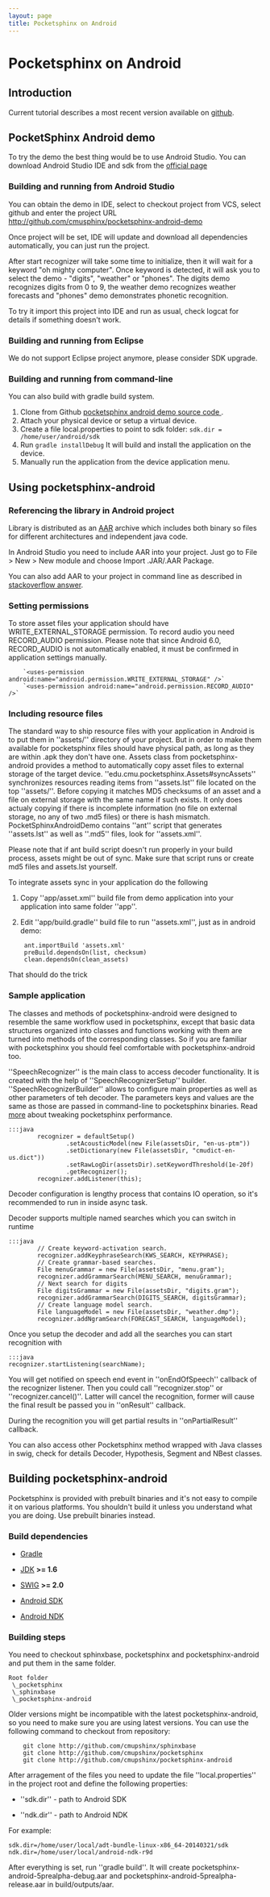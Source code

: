 ```yaml
---
layout: page 
title: Pocketsphinx on Android
---
```

# Pocketsphinx on Android

## Introduction

Current tutorial describes a most recent version available on [ github]( http///github.com/cmusphinx/pocketsphinx-android-demo ).

## PocketSphinx Android demo

To try the demo the best thing would be to use Android Studio. You can download Android Studio IDE and sdk from the [ official page ](http://developer.android.com/sdk/index.html )

### Building and running from Android Studio

You can obtain the demo in IDE, select to checkout project from VCS, select github and enter the project URL http://github.com/cmusphinx/pocketsphinx-android-demo

Once project will be set, IDE will update and download all dependencies automatically, you can just run the project.

After start recognizer will take some time to initialize, then it will wait for a keyword "oh mighty computer". Once keyword is detected, it will ask you to select the demo - "digits", "weather" or "phones". The digits demo recognizes digits from 0 to 9, the weather demo recognizes weather forecasts and "phones" demo demonstrates phonetic recognition.

To try it import this project into IDE and run as usual, check logcat for details if something doesn't work.

### Building and running from Eclipse

We do not support Eclipse project anymore, please consider SDK upgrade.

### Building and running from command-line

You can also build with gradle build system.

 1.  Clone from Github [ pocketsphinx android demo source code ](http://github.com/cmusphinx/pocketsphinx-android-demo ).
 2.  Attach your physical device or setup a virtual device.
 3.  Create a file local.properties to point to sdk folder: `sdk.dir = /home/user/android/sdk`
 4.  Run `gradle installDebug` It will build and install the application on the device.
 5.  Manually run the application from the device application menu.

## Using pocketsphinx-android

### Referencing the library in Android project

Library is distributed as an [AAR](https///developer.android.com/studio/projects/android-library.html) archive which includes both binary so files for different architectures and independent java code.

In Android Studio you need to include AAR into your project. Just go to File > New > New module and choose Import .JAR/.AAR Package.

You can also add AAR to your project in command line as described in [stackoverflow answer](http://stackoverflow.com/questions/21882804/adding-local-aar-files-to-my-gradle-build).

### Setting permissions

To store asset files your application should have WRITE_EXTERNAL_STORAGE permission. To record audio you need RECORD_AUDIO permission. Please note that since Android 6.0, RECORD_AUDIO is not automatically enabled, it must be confirmed in application settings manually.

	
	    `<uses-permission android:name="android.permission.WRITE_EXTERNAL_STORAGE" />`
	    `<uses-permission android:name="android.permission.RECORD_AUDIO" />`


### Including resource files

The standard way to ship resource files with your application in Android is to put them in ''assets/'' directory of your project. But in order to make them available for pocketsphinx files should have physical path, as long as they are within .apk they don't have one. Assets class from pocketsphinx-android provides a method to automatically copy asset files to external storage of the target device. ''edu.cmu.pocketsphinx.Assets#syncAssets'' synchronizes resources reading items from ''assets.lst'' file located on the top ''assets/''. Before copying it matches MD5 checksums of an asset and a file on external storage with the same name if such exists. It only does actualy copying if there is incomplete information (no file on external storage, no any of two .md5 files)  or there is hash mismatch. PocketSphinxAndroidDemo contains ''ant'' script that generates ''assets.lst'' as well as ''.md5'' files, look for ''assets.xml''. 

Please note that if ant build script doesn't run properly in your build process, assets might be out of sync. Make sure that script runs or create md5 files and assets.lst yourself.

To integrate assets sync in your application do the following

 1.  Copy ''app/asset.xml'' build file from demo application into your application into same folder ''app''.
 2.  Edit ''app/build.gradle'' build file to run ''assets.xml'', just as in android demo:

	
	      ant.importBuild 'assets.xml'
	      preBuild.dependsOn(list, checksum)
	      clean.dependsOn(clean_assets)


That should do the trick

### Sample application

The classes and methods of pocketsphinx-android were designed to resemble the same workflow used in pocketsphinx, except that basic data structures organized into classes and functions working with them are turned into methods of the corresponding classes. So if you are familiar with pocketsphinx you should feel comfortable with pocketsphinx-android too.

''SpeechRecognizer'' is the main class to access decoder functionality. It is created with the help of ''SpeechRecognizerSetup'' builder. ''SpeechRecognizerBuilder'' allows to configure main properties as well as other parameters of teh decoder. The parameters keys and values are the same as those are passed in command-line to pocketsphinx binaries. Read [ more](pocketsphinxhandhelds ) about tweaking pocketsphinx performance.

	:::java
	        recognizer = defaultSetup()
	                .setAcousticModel(new File(assetsDir, "en-us-ptm"))
	                .setDictionary(new File(assetsDir, "cmudict-en-us.dict"))
	                .setRawLogDir(assetsDir).setKeywordThreshold(1e-20f)
	                .getRecognizer();
	        recognizer.addListener(this);


Decoder configuration is lengthy process that contains IO operation, so it's recommended to run in inside async task.

Decoder supports multiple named searches which you can switch in runtime

	:::java
	        // Create keyword-activation search.
	        recognizer.addKeyphraseSearch(KWS_SEARCH, KEYPHRASE);
	        // Create grammar-based searches.
	        File menuGrammar = new File(assetsDir, "menu.gram");
	        recognizer.addGrammarSearch(MENU_SEARCH, menuGrammar);
	        // Next search for digits
	        File digitsGrammar = new File(assetsDir, "digits.gram");
	        recognizer.addGrammarSearch(DIGITS_SEARCH, digitsGrammar);
	        // Create language model search.
	        File languageModel = new File(assetsDir, "weather.dmp");
	        recognizer.addNgramSearch(FORECAST_SEARCH, languageModel);


Once you setup the decoder and add all the searches you can start recognition with

	:::java
	recognizer.startListening(searchName);


You will get notified on speech end event in ''onEndOfSpeech'' callback of the recognizer listener. Then you could call
''recognizer.stop'' or ''recognizer.cancel()''. Latter will cancel the recognition, former will cause the final result
be passed you in ''onResult'' callback.

During the recognition you will get partial results in ''onPartialResult'' callback.

You can also access other Pocketsphinx method wrapped with Java classes in swig, check for details Decoder, Hypothesis, Segment and NBest classes.


## Building pocketsphinx-android

Pocketsphinx is provided with prebuilt binaries and it's not easy to compile it on various platforms. You shouldn't build it unless you understand what you are doing. Use prebuilt binaries instead.

### Build dependencies


*  [ Gradle](http://gradle.org/ )

*  [ JDK](http://openjdk.java.net/ ) **>= 1.6**

*  [ SWIG](http://www.swig.org/ ) **>= 2.0**

*  [ Android SDK](http://developer.android.com/sdk/ )

*  [ Android NDK](http://developer.android.com/tools/sdk/ndk/ )

### Building steps

You need to checkout sphinxbase, pocketsphinx and pocketsphinx-android
and put them in the same folder.

	
	Root folder
	 \_pocketsphinx
	 \_sphinxbase
	 \_pocketsphinx-android


Older versions might be incompatible with the latest pocketsphinx-android,
so you need to make sure you are using latest versions. You can use
the following command to checkout from repository:

        git clone http://github.com/cmupshinx/sphinxbase
        git clone http://github.com/cmupshinx/pocketsphinx
        git clone http://github.com/cmupshinx/pocketsphinx-android

After arragement of the files you need to update the file
''local.properties'' in the project root and define the following
properties:


*  ''sdk.dir'' - path to Android SDK

*  ''ndk.dir'' - path to Android NDK

For example:

	
	sdk.dir=/home/user/local/adt-bundle-linux-x86_64-20140321/sdk
	ndk.dir=/home/user/local/android-ndk-r9d


After everything is set, run ''gradle build''. It will create pocketsphinx-android-5prealpha-debug.aar and pocketsphinx-android-5prealpha-release.aar in build/outputs/aar.
